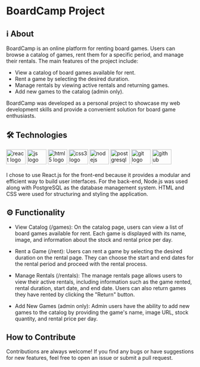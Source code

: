 # BoardCamp Project

## ℹ️ About
BoardCamp is an online platform for renting board games. Users can browse a catalog of games, rent them for a specific period, and manage their rentals. The main features of the project include:

- View a catalog of board games available for rent.
- Rent a game by selecting the desired duration.
- Manage rentals by viewing active rentals and returning games.
- Add new games to the catalog (admin only).
  
BoardCamp was developed as a personal project to showcase my web development skills and provide a convenient solution for board game enthusiasts.

## 🛠️ Technologies
<div> 
 <img src="https://cdn.jsdelivr.net/gh/devicons/devicon/icons/react/react-original.svg" height="40" width="52" alt="react logo"  />
  <img src="https://cdn.jsdelivr.net/gh/devicons/devicon/icons/javascript/javascript-original.svg" height="40" width="52" alt="js logo"  />
  <img src="https://cdn.jsdelivr.net/gh/devicons/devicon/icons/html5/html5-original.svg" height="40" width="52" alt="html5 logo"  />
  <img src="https://cdn.jsdelivr.net/gh/devicons/devicon/icons/css3/css3-original.svg" height="40" width="52" alt="css3 logo"  />
  <img src="https://cdn.jsdelivr.net/gh/devicons/devicon/icons/nodejs/nodejs-original.svg" height="40" width="52" alt="nodejs logo"   />        
  <img src="https://cdn.jsdelivr.net/gh/devicons/devicon/icons/postgresql/postgresql-original.svg" height="40" width="52" alt="postgresql logo"  />
  <img src="https://cdn.jsdelivr.net/gh/devicons/devicon/icons/git/git-original.svg" height="40" width="52" alt="git logo"  />
  <img src="https://cdn.jsdelivr.net/gh/devicons/devicon/icons/github/github-original.svg" height="40" width="52" alt="github logo" /> 
<div>
<br>
I chose to use React.js for the front-end because it provides a modular and efficient way to build user interfaces. For the back-end, Node.js was used along with PostgreSQL as the database management system. HTML and CSS were used for structuring and styling the application.

## ⚙️ Functionality
- View Catalog (/games):
On the catalog page, users can view a list of board games available for rent. Each game is displayed with its name, image, and information about the stock and rental price per day.

- Rent a Game (/rent):
Users can rent a game by selecting the desired duration on the rental page. They can choose the start and end dates for the rental period and proceed with the rental process.

- Manage Rentals (/rentals):
The manage rentals page allows users to view their active rentals, including information such as the game rented, rental duration, start date, and end date. Users can also return games they have rented by clicking the "Return" button.

- Add New Games (admin only):
Admin users have the ability to add new games to the catalog by providing the game's name, image URL, stock quantity, and rental price per day.

## How to Contribute
Contributions are always welcome! If you find any bugs or have suggestions for new features, feel free to open an issue or submit a pull request.
